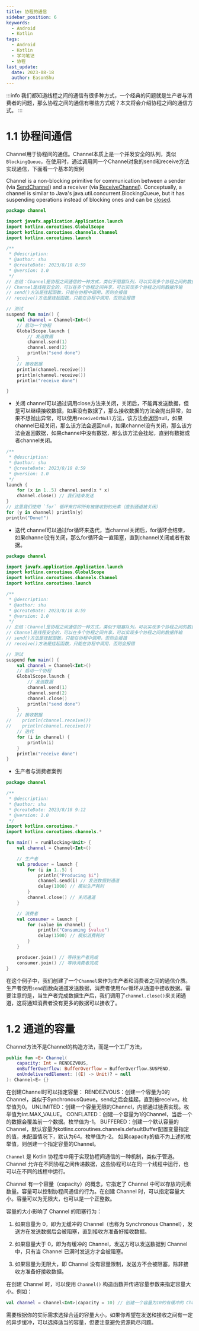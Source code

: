 ```yaml
---
title: 协程的通信
sidebar_position: 6
keywords:
  - Android
  - Kotlin
tags:
  - Android
  - Kotlin
  - 学习笔记
  - 协程
last_update:
  date: 2023-08-18
  author: EasonShu
---
```


:::info
我们都知道线程之间的通信有很多种方式，一个经典的问题就是生产者与消费者的问题，那么协程之间的通信有哪些方式呢？本文将会介绍协程之间的通信方式。
:::

# 1.1 协程间通信

Channel用于协程间的通信。Channel本质上是一个并发安全的队列，类似`BlockingQueue`，在使用时，通过调用同一个Channel对象的send和receive方法实现通信，下面看一个基本的案例

Channel is a non-blocking primitive for communication between a sender (via [SendChannel](https://kotlinlang.org/api/kotlinx.coroutines/kotlinx-coroutines-core/kotlinx.coroutines.channels/-send-channel/index.html)) and a receiver (via [ReceiveChannel](https://kotlinlang.org/api/kotlinx.coroutines/kotlinx-coroutines-core/kotlinx.coroutines.channels/-receive-channel/index.html)). Conceptually, a channel is similar to Java's java.util.concurrent.BlockingQueue, but it has suspending operations instead of blocking ones and can be [closed](https://kotlinlang.org/api/kotlinx.coroutines/kotlinx-coroutines-core/kotlinx.coroutines.channels/-send-channel/close.html).

```kotlin
package channel

import javafx.application.Application.launch
import kotlinx.coroutines.GlobalScope
import kotlinx.coroutines.channels.Channel
import kotlinx.coroutines.launch

/**
 * @description:
 * @author: shu
 * @createDate: 2023/8/18 8:59
 * @version: 1.0
 */
// 总结：Channel是协程之间通信的一种方式，类似于阻塞队列，可以实现多个协程之间的数据传输
// Channel是线程安全的，可以在多个协程之间共享，可以实现多个协程之间的数据传输
// send()方法是挂起函数，只能在协程中调用，否则会报错
// receive()方法是挂起函数，只能在协程中调用，否则会报错

// 测试
suspend fun main() {
    val channel = Channel<Int>()
    // 启动一个协程
    GlobalScope.launch {
        // 发送数据
        channel.send(1)
        channel.send(2)
        println("send done")
    }
    // 接收数据
    println(channel.receive())
    println(channel.receive())
    println("receive done")

}
```
- 关闭
channel可以通过调用close方法来关闭，关闭后，不能再发送数据，但是可以继续接收数据，如果没有数据了，那么接收数据的方法会抛出异常，如果不想抛出异常，可以使用`receiveOrNull`方法，该方法会返回null，如果channel已经关闭，那么该方法会返回null，如果channel没有关闭，那么该方法会返回数据，如果channel中没有数据，那么该方法会挂起，直到有数据或者channel关闭。

```kotlin
/**
 * @description:
 * @author: shu
 * @createDate: 2023/8/18 8:59
 * @version: 1.0
 */
launch {
    for (x in 1..5) channel.send(x * x)
    channel.close() // 我们结束发送
}
// 这里我们使用 `for` 循环来打印所有被接收到的元素（直到通道被关闭）
for (y in channel) println(y)
println("Done!")
```
- 迭代
channel可以通过for循环来迭代，当channel关闭后，for循环会结束，如果channel没有关闭，那么for循环会一直阻塞，直到channel关闭或者有数据。

```kotlin
package channel

import javafx.application.Application.launch
import kotlinx.coroutines.GlobalScope
import kotlinx.coroutines.channels.Channel
import kotlinx.coroutines.launch

/**
 * @description:
 * @author: shu
 * @createDate: 2023/8/18 8:59
 * @version: 1.0
 */
// 总结：Channel是协程之间通信的一种方式，类似于阻塞队列，可以实现多个协程之间的数据传输
// Channel是线程安全的，可以在多个协程之间共享，可以实现多个协程之间的数据传输
// send()方法是挂起函数，只能在协程中调用，否则会报错
// receive()方法是挂起函数，只能在协程中调用，否则会报错

// 测试
suspend fun main() {
    val channel = Channel<Int>()
    // 启动一个协程
    GlobalScope.launch {
        // 发送数据
        channel.send(1)
        channel.send(2)
        channel.close()
        println("send done")
    }
    // 接收数据
//    println(channel.receive())
//    println(channel.receive())
    // 迭代
    for (i in channel) {
        println(i)
    }
    println("receive done")
}
```

- 生产者与消费者案例

```kotlin
package channel

/**
 * @description:
 * @author: shu
 * @createDate: 2023/8/18 9:12
 * @version: 1.0
 */
import kotlinx.coroutines.*
import kotlinx.coroutines.channels.*

fun main() = runBlocking<Unit> {
    val channel = Channel<Int>()

    // 生产者
    val producer = launch {
        for (i in 1..5) {
            println("Producing $i")
            channel.send(i) // 发送数据到通道
            delay(1000) // 模拟生产耗时
        }
        channel.close() // 关闭通道
    }

    // 消费者
    val consumer = launch {
        for (value in channel) {
            println("Consuming $value")
            delay(1500) // 模拟消费耗时
        }
    }

    producer.join() // 等待生产者完成
    consumer.join() // 等待消费者完成
}

```

在这个例子中，我们创建了一个`Channel`来作为生产者和消费者之间的通信介质。生产者使用`send`函数向通道发送数据，消费者使用`for`循环从通道中接收数据。需要注意的是，当生产者完成数据生产后，我们调用了`channel.close()`来关闭通道，这将通知消费者没有更多的数据可以接收了。

# 1.2 通道的容量
Channel方法不是Channel的构造方法，而是一个工厂方法，
```kotlin
public fun <E> Channel(
    capacity: Int = RENDEZVOUS,
    onBufferOverflow: BufferOverflow = BufferOverflow.SUSPEND,
    onUndeliveredElement: ((E) -> Unit)? = null
): Channel<E> {}
```
在创建Channel时可以指定容量：
RENDEZVOUS：创建一个容量为0的Channel，类似于SynchronousQueue。send之后会挂起，直到被receive。枚举值为0。
UNLIMITED：创建一个容量无限的Channel，内部通过链表实现。枚举值为Int.MAX_VALUE。
CONFLATED：创建一个容量为1的Channel，当后一个的数据会覆盖前一个数据。枚举值为-1。
BUFFERED：创建一个默认容量的Channel，默认容量为kotlinx.coroutines.channels.defaultBuffer配置变量指定的值，未配置情况下，默认为64。枚举值为-2。
如果capacity的值不为上述的枚举值，则创建一个指定容量的Channel。

`Channel` 是 Kotlin 协程库中用于实现协程间通信的一种机制，类似于管道。Channel 允许在不同协程之间传递数据，这些协程可以在同一个线程中运行，也可以在不同的线程中运行。

Channel 有一个容量（capacity）的概念，它指定了 Channel 中可以存放的元素数量。容量可以控制协程间通信的行为。在创建 Channel 时，可以指定容量大小。容量可以为无限大，也可以是一个正整数。

容量的大小影响了 Channel 的阻塞行为：

1. 如果容量为 0，即为无缓冲的 Channel（也称为 Synchronous Channel），发送方在发送数据后会被阻塞，直到接收方准备好接收数据。

2. 如果容量大于 0，即为有缓冲的 Channel，发送方可以发送数据到 Channel 中，只有当 Channel 已满时发送方才会被阻塞。

3. 如果容量为无限大，即 Channel 没有容量限制，发送方不会被阻塞，除非接收方准备好接收数据。

在创建 Channel 时，可以使用 `Channel()` 构造函数并传递容量参数来指定容量大小。例如：

```kotlin
val channel = Channel<Int>(capacity = 10) // 创建一个容量为10的有缓冲的 Channel
```

需要根据你的实际需求选择合适的容量大小。如果你希望在发送和接收之间有一定的异步缓冲，可以选择适当的容量，但要注意避免资源耗尽问题。
